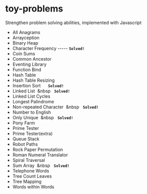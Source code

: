 # toy-problems
Strengthen problem solving abilities, implemented with Javascript

- All Anagrams
- Arrayception
- Binary Heap
- Character Frequency ----- **`Solved!`**
- Coin Sums
- Common Ancestor
- Eventing Library
- Function Bind
- Hash Table
- Hash Table Resizing
- Insertion Sort  &nbsp;&nbsp;&nbsp;&nbsp;&nbsp;**`Solved!`**
- Linked List  &nbsp;&nbsp&nbsp;&nbsp;&nbsp;**`Solved!`**
- Linked List Cycles
- Longest Palindrome
- Non-repeated Character  &nbsp;&nbsp&nbsp;&nbsp;&nbsp;**`Solved!`**
- Number to English
- Only Unique  &nbsp;&nbsp&nbsp;&nbsp;&nbsp;**`Solved!`**
- Pony Farm
- Prime Tester
- Prime Tester(extra)
- Queue Stack
- Robot Paths
- Rock Paper Permutation
- Roman Numeral Translator
- Spiral Traversal
- Sum Array  &nbsp;&nbsp&nbsp;&nbsp;&nbsp;**`Solved!`**
- Telephone Words
- Tree Count Leaves
- Tree Mapping
- Words within Words